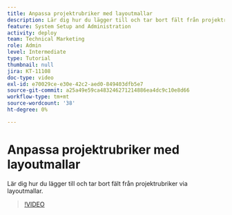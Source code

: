 ```yaml
---
title: Anpassa projektrubriker med layoutmallar
description: Lär dig hur du lägger till och tar bort fält från projektrubriker via layoutmallar.
feature: System Setup and Administration
activity: deploy
team: Technical Marketing
role: Admin
level: Intermediate
type: Tutorial
thumbnail: null
jira: KT-11108
doc-type: video
exl-id: e70029ce-e30e-42c2-aed0-849403dfb5e7
source-git-commit: a25a49e59ca483246271214886ea4dc9c10e8d66
workflow-type: tm+mt
source-wordcount: '38'
ht-degree: 0%

---
```


# Anpassa projektrubriker med layoutmallar

Lär dig hur du lägger till och tar bort fält från projektrubriker via layoutmallar.

>[!VIDEO](https://video.tv.adobe.com/v/3428951?captions=swe)
